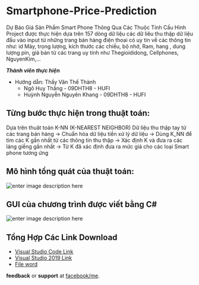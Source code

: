 # Smartphone-Price-Prediction
Dự Báo Giá Sản Phẩm Smart Phone Thông Qua Các Thuộc Tính Cấu Hình
Project được thực hiện dựa trên 157 dòng dữ liệu các dữ liêu thu thập dữ liệu đầu vào input từ những trang bán hàng điện thoai có uy tin về các thông tin như: id Máy, trọng lượng, kích thước các chiều, bộ nhớ, Ram, hang , dung lượng pin, giá bán từ các trang uy tính như Thegioididong, Cellphones, NguyenKim,…

***Thành viên thực hiện*** 

- Hướng dẫn: Thầy Văn Thế Thành 
    + Ngô Huy Thắng - 09DHTH8 - HUFI
    + Huỳnh Nguyễn Nguyên Khang - 09DHTH8 - HUFI
    
## Từng bước thực hiện trong thuật toán:

Dựa trên thuât toán K-NN (K-NEAREST NEIGHBOR)
Dữ liệu thu thập tay từ các trang bán hàng -> Chuẩn hóa dữ liệu tiền xử lý dữ liệu -> Dùng K_NN để tìm các K gần nhất từ các thông tin thu thập -> Xác định K và đưa ra các láng giềng gần nhất -> Từ K đã xác định đưa ra mức giá cho các loại Smart phone tương ứng

## Mô hình tổng quát của thuật toán:

![enter image description here](https://user-images.githubusercontent.com/75923948/109263199-7109ce80-7835-11eb-8342-5ca6762f62ca.png)

## GUI của chương trình được viết bằng C#

![enter image description here](https://user-images.githubusercontent.com/75923948/109263753-6439aa80-7836-11eb-9b5f-eeb848c2bbdc.png)


## Tổng Hợp Các Link Download
 - [Visual Studio Code Link](https://drive.google.com/file/d/1sCbXBG9eRv9Zk58c-bp0m7odPLlEw2N5/view?usp=sharing)
 - [Visual Studio 2019 Link](https://drive.google.com/file/d/15hc6zX2mkiTod1af8wgYylzjBcmCjM3R/view?usp=sharing)
 - [File word](https://drive.google.com/file/d/1BemevzOi0EuJtvBkL6cC4ANnvooYpt-R/view?usp=sharing)



**feedback** or **support** at [facebook/me](https://www.facebook.com/profile.php?id=100039855851785).
